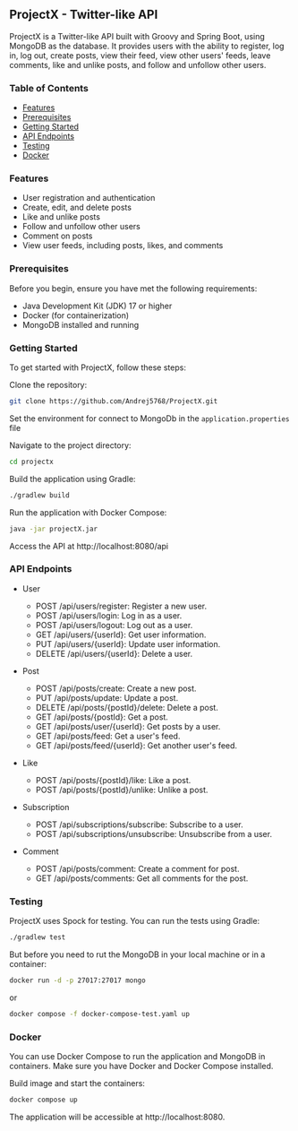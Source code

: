 ## ProjectX - Twitter-like API
ProjectX is a Twitter-like API built with Groovy and Spring Boot, using MongoDB as the database. It provides users with the ability to register, log in, log out, create posts, view their feed, view other users' feeds, leave comments, like and unlike posts, and follow and unfollow other users.

### Table of Contents
- [Features](#Features)
- [Prerequisites](#Prerequisites)
- [Getting Started](#Getting-Started)
- [API Endpoints](#API-Endpoints)
- [Testing](#Testing)
- [Docker](#Docker)


### Features
- User registration and authentication
- Create, edit, and delete posts
- Like and unlike posts
- Follow and unfollow other users
- Comment on posts
- View user feeds, including posts, likes, and comments

### Prerequisites
Before you begin, ensure you have met the following requirements:

- Java Development Kit (JDK) 17 or higher
- Docker (for containerization)
- MongoDB installed and running

### Getting Started
To get started with ProjectX, follow these steps:

Clone the repository:


``` bash
git clone https://github.com/Andrej5768/ProjectX.git
```

Set the environment for connect to MongoDb in the `application.properties` file



Navigate to the project directory:
``` bash
cd projectx
```
Build the application using Gradle:

``` bash
./gradlew build
```
Run the application with Docker Compose:

``` bash
java -jar projectX.jar
```

Access the API at http://localhost:8080/api

### API Endpoints
- User
  - POST /api/users/register: Register a new user.
  - POST /api/users/login: Log in as a user.
  - POST /api/users/logout: Log out as a user.
  - GET /api/users/{userId}: Get user information.
  - PUT /api/users/{userId}: Update user information.
  - DELETE /api/users/{userId}: Delete a user.

- Post
  - POST /api/posts/create: Create a new post.
  - PUT /api/posts/update: Update a post.
  - DELETE /api/posts/{postId}/delete: Delete a post.
  - GET /api/posts/{postId}: Get a post.
  - GET /api/posts/user/{userId}: Get posts by a user.
  - GET /api/posts/feed: Get a user's feed.
  - GET /api/posts/feed/{userId}: Get another user's feed.

- Like
  - POST /api/posts/{postId}/like: Like a post.
  - POST /api/posts/{postId}/unlike: Unlike a post.
  
- Subscription
  - POST /api/subscriptions/subscribe: Subscribe to a user.
  - POST /api/subscriptions/unsubscribe: Unsubscribe from a user.
  
- Comment
  - POST /api/posts/comment: Create a comment for post.
  - GET /api/posts/comments: Get all comments for the post.

### Testing
ProjectX uses Spock for testing. You can run the tests using Gradle:

```bash
./gradlew test
```
But before you need to rut the MongoDB in your local machine or in a container:

```bash
docker run -d -p 27017:27017 mongo
```

or
```bash
docker compose -f docker-compose-test.yaml up   
```

### Docker
You can use Docker Compose to run the application and MongoDB in containers. Make sure you have Docker and Docker Compose installed.

Build image and start the containers:

```bash
docker compose up
```
The application will be accessible at http://localhost:8080.